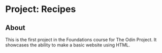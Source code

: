 # Project: Recipes
## About
This is the first project in the Foundations course for The Odin Project. It showcases the ability to make a basic website using HTML.